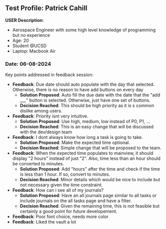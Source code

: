 ## Test Profile: Patrick Cahill
**USER Description**:
- Aerospace Engineer with some high level knowledge of programming but no experience 
- Age: 20
- Student @UCSD
- Laptop: Macbook Air

### Date: 06-08-2024

Key points addressed in feedback session:
- **Feedback**: Due date should auto populate with the day that selected. Otherwise, there is no reason to have add buttons on every day
  - **Solution Proposed**: Auto fill the due date with the date that the "add ___" button is selected. Otherwise, just have one set of buttons.
  - **Decision Reached**: This should be high priority as it is s common dislike among users. 
- **Feedback**: Priority isnt very intuitive.
  - **Solution Proposed**: Use high, medium, low instead of P0, P1, ...
  - **Decision Reached**: This is an easy change that will be discussed with the dev/design team
- **Feedback**: I dont always know how long a task is going to take.
  - **Solution Proposed**: Make the expected time optional.
  - **Decision Reached**: Simple change that will be proposed to the team.
- **Feedback**: When the expected time populates to mainview, it should display "2 hours" instead of just "2". Also, time less than an hour should be converted to minutes.
  - **Solution Proposed**: Add "hours" after the time and check if the time is less than 1 hour. If so, convert to minutes.
  - **Decision Reached**: Minor details which would be nice to include but not necessary given the time constraint.
- **Feedback**: How can i see all of my journals?
  - **Solution Proposed**: Have an all journals page similar to all tasks or include journals on the all tasks page and have a filter.
  - **Decision Reached**: Given the remaining time, this is not feasible but certainly a good point for future developement.
- **Feedback**: Poor font choice, needs more color
- **Feedback**: Liked the vault a lot

